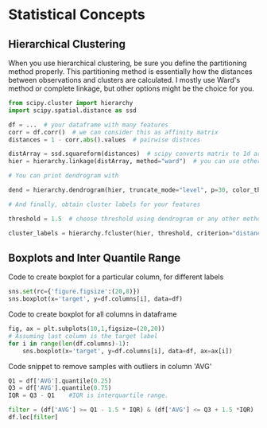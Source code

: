 # Statistical Concepts

## Hierarchical Clustering
When you use hierarchical clustering, be sure you define the partitioning method properly. This partitioning method is essentially how the distances between observations and clusters are calculated. I mostly use Ward's method or complete linkage, but other options might be the choice for you.

```python
from scipy.cluster import hierarchy
import scipy.spatial.distance as ssd

df = ...  # your dataframe with many features
corr = df.corr()  # we can consider this as affinity matrix
distances = 1 - corr.abs().values  # pairwise distnces

distArray = ssd.squareform(distances)  # scipy converts matrix to 1d array
hier = hierarchy.linkage(distArray, method="ward")  # you can use other methods

# You can print dendrogram with

dend = hierarchy.dendrogram(hier, truncate_mode="level", p=30, color_threshold=1.5)

# And finally, obtain cluster labels for your features

threshold = 1.5  # choose threshold using dendrogram or any other method (e.g. quantile or desired number of features)

cluster_labels = hierarchy.fcluster(hier, threshold, criterion="distance")
```

## Boxplots and Inter Quantile Range
Code to create boxplot for a particular column, for different labels
```python
sns.set(rc={'figure.figsize':(20,8)})
sns.boxplot(x='target', y=df.columns[i], data=df)
```
Code to create boxplot for all columns in dataframe
```python
fig, ax = plt.subplots(10,1,figsize=(20,20))
# Assuming last column is the target label
for i in range(len(df.columns)-1):
    sns.boxplot(x='target', y=df.columns[i], data=df, ax=ax[i])
```
Code snippet to remove samples with outliers in column 'AVG'
```python
Q1 = df['AVG'].quantile(0.25)
Q3 = df['AVG'].quantile(0.75)
IQR = Q3 - Q1    #IQR is interquartile range. 

filter = (df['AVG'] >= Q1 - 1.5 * IQR) & (df['AVG'] <= Q3 + 1.5 *IQR)
df.loc[filter]  
```
